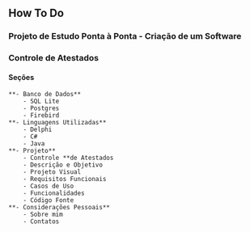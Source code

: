 ## How To Do

### Projeto de Estudo Ponta à Ponta - Criação de um Software
### Controle de Atestados


#### Seções

    **- Banco de Dados**
        - SQL Lite
        - Postgres
        - Firebird
    **- Linguagens Utilizadas**
        - Delphi
        - C#
        - Java
    **- Projeto**
        - Controle **de Atestados
        - Descrição e Objetivo
        - Projeto Visual
        - Requisitos Funcionais
        - Casos de Uso
        - Funcionalidades
        - Código Fonte
    **- Considerações Pessoais**
        - Sobre mim
        - Contatos